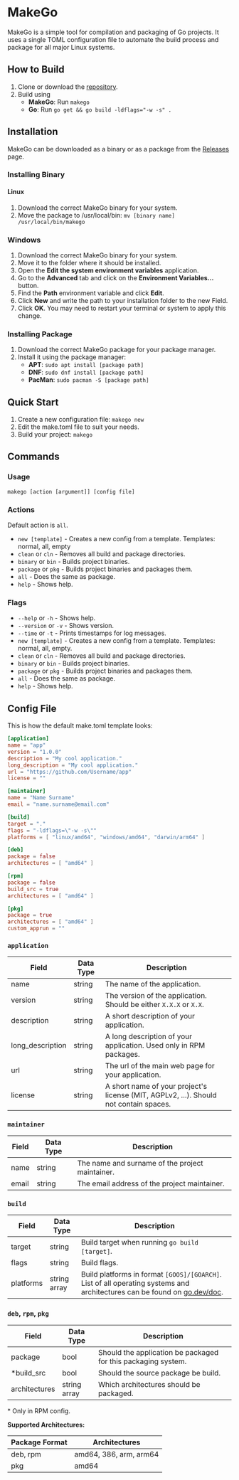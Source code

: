 # MakeGo

MakeGo is a simple tool for compilation and packaging of Go projects. It uses a single TOML configuration file to automate the build process and package for all major Linux systems.

## How to Build

1. Clone or download the [repository](https://github.com/DanielNos/MakeGo).
2. Build using
    - **MakeGo**: Run `makego`
    - **Go**: Run `go get && go build -ldflags="-w -s" .`

## Installation

MakeGo can be downloaded as a binary or as a package from the [Releases](https://github.com/DanielNos/MakeGo/releases) page.

### Installing Binary

#### Linux

1. Download the correct MakeGo binary for your system. 
2. Move the package to /usr/local/bin: `mv [binary name] /usr/local/bin/makego`

### Windows

1. Download the correct MakeGo binary for your system.
2. Move it to the folder where it should be installed.
3. Open the **Edit the system environment variables** application.
4. Go to the **Advanced** tab and click on the **Environment Variables...** button.
5. Find the **Path** environment variable and click **Edit**.
6. Click **New** and write the path to your installation folder to the new Field.
7. Click **OK**. You may need to restart your terminal or system to apply this change.

### Installing Package

1. Download the correct MakeGo package for your package manager.
2. Install it using the package manager:
    - **APT**: `sudo apt install [package path]`
    - **DNF**: `sudo dnf install [package path]`
    - **PacMan**: `sudo pacman -S [package path]`

## Quick Start

1. Create a new configuration file: `makego new`
2. Edit the make.toml file to suit your needs.
3. Build your project: `makego`

## Commands

### Usage

`makego [action [argument]] [config file]`

### Actions

Default action is `all`.

* `new [template]` - Creates a new config from a template. Templates: normal, all, empty
* `clean` or `cln` - Removes all build and package directories.
* `binary` or `bin` - Builds project binaries.
* `package` or `pkg` - Builds project binaries and packages them.
* `all` - Does the same as package.
* `help` - Shows help.

### Flags

* `--help` or `-h` - Shows help.
* `--version` or `-v` - Shows version.
* `--time` or `-t` - Prints timestamps for log messages.
* `new [template]` - Creates a new config from a template. Templates: normal, all, empty.
* `clean` or `cln` - Removes all build and package directories.
* `binary` or `bin` - Builds project binaries.
* `package` or `pkg` - Builds project binaries and packages them.
* `all` - Does the same as package.
* `help` - Shows help.

## Config File

This is how the default make.toml template looks:

```toml
[application]
name = "app"
version = "1.0.0"
description = "My cool application."
long_description = "My cool application."
url = "https://github.com/Username/app"
license = ""

[maintainer]
name = "Name Surname"
email = "name.surname@email.com"

[build]
target = "."
flags = "-ldflags=\"-w -s\""
platforms = [ "linux/amd64", "windows/amd64", "darwin/arm64" ]

[deb]
package = false
architectures = [ "amd64" ]

[rpm]
package = false
build_src = true
architectures = [ "amd64" ]

[pkg]
package = true
architectures = [ "amd64" ]
custom_apprun = ""
```

### `application`

|      Field       | Data Type | Description                                                                           |
|------------------|-----------|---------------------------------------------------------------------------------------|
| name             | string    | The name of the application.                                                          |
| version          | string    | The version of the application. Should be either `X.X.X` or `X.X`.                    |
| description      | string    | A short description of your application.                                              |
| long_description | string    | A long description of your application. Used only in RPM packages.                    |
| url              | string    | The url of the main web page for your application.                                    |
| license          | string    | A short name of your project's license (MIT, AGPLv2, ...). Should not contain spaces. |

### `maintainer`

| Field | Data Type | Description                                     |
|-------|-----------|-------------------------------------------------|
| name  | string    | The name and surname of the project maintainer. |
| email | string    | The email address of the project maintainer.    |

### `build`

|   Field   |  Data Type   | Description                                                                                                                                                               |
|-----------|--------------|---------------------------------------------------------------------------------------------------------------------------------------------------------------------------|
| target    | string       | Build target when running `go build [target]`.                                                                                                                            |
| flags     | string       | Build flags.                                                                                                                                                              |
| platforms | string array | Build platforms in format `[GOOS]/[GOARCH]`. List of all operating systems and architectures can be found on [go.dev/doc](https://go.dev/doc/install/source#environment). |

### `deb`, `rpm`, `pkg`

|     Field     |   Data Type  | Description                                                   |
|---------------|--------------|---------------------------------------------------------------|
| package       | bool         | Should the application be packaged for this packaging system. |
| *build_src    | bool         | Should the source package be build.                           |
| architectures | string array | Which architectures should be packaged.                       |

\* Only in RPM config.

**Supported Architectures:**

| Package Format | Architectures          |
|----------------|------------------------|
| deb, rpm       | amd64, 386, arm, arm64 |
| pkg            | amd64                  |
